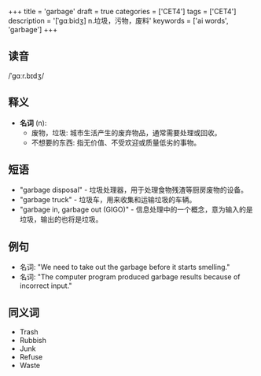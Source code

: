 +++
title = 'garbage'
draft = true
categories = ['CET4']
tags = ['CET4']
description = '[ˈgɑːbidʒ] n.垃圾，污物，废料'
keywords = ['ai words', 'garbage']
+++

## 读音
/ˈɡɑːr.bɪdʒ/

## 释义
- **名词** (n):
    - 废物，垃圾: 城市生活产生的废弃物品，通常需要处理或回收。
    - 不想要的东西: 指无价值、不受欢迎或质量低劣的事物。

## 短语
- "garbage disposal" - 垃圾处理器，用于处理食物残渣等厨房废物的设备。
- "garbage truck" - 垃圾车，用来收集和运输垃圾的车辆。
- "garbage in, garbage out (GIGO)" - 信息处理中的一个概念，意为输入的是垃圾，输出的也将是垃圾。

## 例句
- 名词: "We need to take out the garbage before it starts smelling."
- 名词: "The computer program produced garbage results because of incorrect input."

## 同义词
- Trash
- Rubbish
- Junk
- Refuse
- Waste
